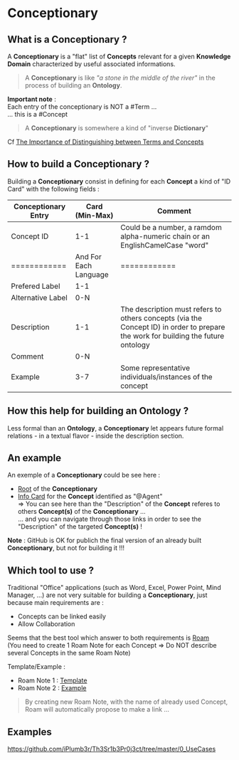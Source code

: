 Conceptionary
==

What is a Conceptionary ?
-
A __Conceptionary__ is a "flat" list of __Concepts__ relevant for a given __Knowledge Domain__ characterized by useful associated informations.

> A __Conceptionary__ is like _"a stone in the middle of the river"_ in the process of building an __Ontology__.   

__Important note__ :   
Each entry of the conceptionary is NOT a #Term ...   
... this is a #Concept   
> A __Conceptionary__ is somewhere a kind of "inverse __Dictionary__"

Cf <a href="https://www.semanticarts.com/the-importance-of-distinguishing-between-terms-and-concepts/">The Importance of Distinguishing between Terms and Concepts</a> 


How to build a Conceptionary ?
-
Building a __Conceptionary__ consist in defining for each __Concept__ a kind of "ID Card" with the following fields :

<table>
    <thead>
        <tr>
            <th>Conceptionary Entry</th>
            <th>Card (Min-Max)</th>
            <th>Comment</th>
        </tr>
    </thead>
    <tbody>
        <tr>
            <td>Concept ID</td>
            <td>1-1</td>
            <td>Could be a number, a ramdom alpha-numeric chain or an EnglishCamelCase "word"</td>
        </tr>
          <tr>
            <td>============</td>
            <td>And For Each Language</td>
            <td>============</td>
        </tr>
        <tr>
            <td>Prefered Label</td>
            <td>1-1</td>
            <td></td>
        </tr>
        <tr>
            <td>Alternative Label</td>
            <td>0-N</td>
            <td></td>
        </tr>
        <tr>
            <td>Description</td>
            <td>1-1</td>
            <td>The description must refers to others concepts (via the Concept ID) in order to prepare the work for building the future ontology</td>
        </tr>
        <tr>
            <td>Comment</td>
            <td>0-N</td>
            <td></td>
        </tr>
        <tr>
            <td>Example</td>
            <td>3-7</td>
            <td>Some representative individuals/instances of the concept</td>
        </tr>
    </tbody>
</table>

How this help for building an Ontology ?
-
Less formal than an __Ontology__, a __Conceptionary__ let appears future formal relations - in a textual flavor - inside the description section.

An example
-
An exemple of a __Conceptionary__ could be see here :
* <a href="https://github.com/iPlumb3r/EcosystemMapping/tree/master/1_Semantic/Conceptionary">Root</a> of the __Conceptionary__   
* <a href="https://github.com/iPlumb3r/EcosystemMapping/blob/master/1_Semantic/Conceptionary/%40Agent.md">Info Card</a> for the __Concept__ identified as "@Agent"   
=> You can see here than the "Description" of the __Concept__ referes to others __Concept(s)__ of the __Conceptionary__ ...   
... and you can navigate through those links in order to see the "Description" of the targeted __Concept(s)__ !

__Note__ : GitHub is OK for publich the final version of an already built __Conceptionary__, but not for building it !!!


Which tool to use ?
-

Traditional "Office" applications (such as Word, Excel, Power Point, Mind Manager, ...) are not very suitable for building a __Conceptionary__, just because main requirements are : 
   - Concepts can be linked easily
   - Allow Collaboration
   
 
 Seems that the best tool which answer to both requirements is <a href="https://roamresearch.com/">Roam</a>    
 (You need to create 1 Roam Note for each Concept => Do NOT describe several Concepts in the same Roam Note)

Template/Example : 
* Roam Note 1 : <a href="https://roamresearch.com/#/app/EntangledBootstrap/page/1fZzExIam">Template</a>   
* Roam Note 2 : <a href="https://roamresearch.com/#/app/EntangledBootstrap/page/S5u8LXV2A">Example</a>  

> By creating new Roam Note, with the name of already used Concept, Roam will automatically propose to make a link ...
  
Examples
-
https://github.com/iPlumb3r/Th3Sr1b3Pr0j3ct/tree/master/0_UseCases
 
